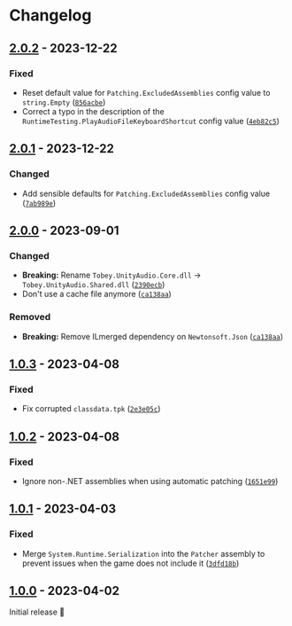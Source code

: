 # Changelog

## [2.0.2] - 2023-12-22

### Fixed

- Reset default value for `Patching.ExcludedAssemblies` config value to `string.Empty` ([`856acbe`](https://github.com/toebeann/Tobey.UnityAudio/commit/856acbeb6b687925c21ef38f87d5c955db417600))
- Correct a typo in the description of the `RuntimeTesting.PlayAudioFileKeyboardShortcut` config value ([`4eb82c5`](https://github.com/toebeann/Tobey.UnityAudio/commit/4eb82c5f2c276a29e4153c0dbd5abe8a409e87ce))

## [2.0.1] - 2023-12-22

### Changed

- Add sensible defaults for `Patching.ExcludedAssemblies` config value ([`7ab989e`](https://github.com/toebeann/Tobey.UnityAudio/commit/7ab989e422caeca8f5b347e4a32fbfc133d2c3cd))

## [2.0.0] - 2023-09-01

### Changed

- **Breaking:** Rename `Tobey.UnityAudio.Core.dll` -> `Tobey.UnityAudio.Shared.dll` ([`2390ecb`](https://github.com/toebeann/Tobey.UnityAudio/commit/2390ecb8b4282985cdf2c43d607a60990131217f))
- Don't use a cache file anymore ([`ca138aa`](https://github.com/toebeann/Tobey.UnityAudio/commit/ca138aaf3312a12383a692e847e053b1b84f9727))

### Removed

- **Breaking:** Remove ILmerged dependency on `Newtonsoft.Json` ([`ca138aa`](https://github.com/toebeann/Tobey.UnityAudio/commit/ca138aaf3312a12383a692e847e053b1b84f9727))

## [1.0.3] - 2023-04-08

### Fixed

- Fix corrupted `classdata.tpk` ([`2e3e05c`](https://github.com/toebeann/Tobey.UnityAudio/commit/2e3e05c2b4640f721df0065a62e77747484bc39a))

## [1.0.2] - 2023-04-08

### Fixed

- Ignore non-.NET assemblies when using automatic patching ([`1651e99`](https://github.com/toebeann/Tobey.UnityAudio/commit/1651e9988a1aba724246feff56302c03d1b5c0f0))

## [1.0.1] - 2023-04-03

### Fixed

- Merge `System.Runtime.Serialization` into the `Patcher` assembly to prevent issues when the game does not include it ([`3dfd18b`](https://github.com/toebeann/Tobey.UnityAudio/commit/3dfd18b2fad34b0cdd2ccf01e92bd0f6b5c8683a))

## [1.0.0] - 2023-04-02

Initial release 🚀

[2.0.2]: https://github.com/toebeann/Tobey.UnityAudio/releases/tag/v2.0.2
[2.0.1]: https://github.com/toebeann/Tobey.UnityAudio/releases/tag/v2.0.1
[2.0.0]: https://github.com/toebeann/Tobey.UnityAudio/releases/tag/v2.0.0
[1.0.3]: https://github.com/toebeann/Tobey.UnityAudio/releases/tag/v1.0.3
[1.0.2]: https://github.com/toebeann/Tobey.UnityAudio/releases/tag/v1.0.2
[1.0.1]: https://github.com/toebeann/Tobey.UnityAudio/releases/tag/v1.0.1
[1.0.0]: https://github.com/toebeann/Tobey.UnityAudio/releases/tag/v1.0.0
